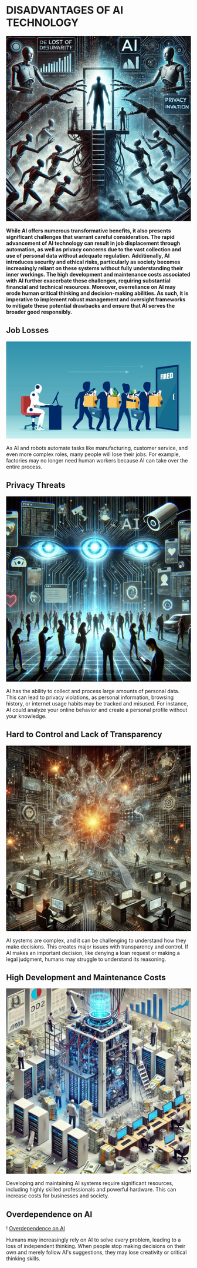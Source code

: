 # DISADVANTAGES OF AI TECHNOLOGY

![AI picture](images/The%20disadvantages%20of%20AI.webp)

**While AI offers numerous transformative benefits, it also presents significant challenges that warrant careful consideration. The rapid advancement of AI technology can result in job displacement through automation, as well as privacy concerns due to the vast collection and use of personal data without adequate regulation. Additionally, AI introduces security and ethical risks, particularly as society becomes increasingly reliant on these systems without fully understanding their inner workings. The high development and maintenance costs associated with AI further exacerbate these challenges, requiring substantial financial and technical resources. Moreover, overreliance on AI may erode human critical thinking and decision-making abilities. As such, it is imperative to implement robust management and oversight frameworks to mitigate these potential drawbacks and ensure that AI serves the broader good responsibly.**

## Job Losses

![AI make people lose their  job](images/AI%20looses%20job.jpg)

As AI and robots automate tasks like manufacturing, customer service, and even more complex roles, many people will lose their jobs. For example, factories may no longer need human workers because AI can take over the entire process.

## Privacy Threats

![Lack of privacy](images/Lack%20of%20privacy.webp)

AI has the ability to collect and process large amounts of personal data. This can lead to privacy violations, as personal information, browsing history, or internet usage habits may be tracked and misused. For instance, AI could analyze your online behavior and create a personal profile without your knowledge.

## Hard to Control and Lack of Transparency

![AI is hard to control](images/hard%20to%20Control.webp)

AI systems are complex, and it can be challenging to understand how they make decisions. This creates major issues with transparency and control. If AI makes an important decision, like denying a loan request or making a legal judgment, humans may struggle to understand its reasoning.

## High Development and Maintenance Costs

![AI is need a lot of money](images/Lost%20a%20lot%20of%20money.webp)

Developing and maintaining AI systems require significant resources, including highly skilled professionals and powerful hardware. This can increase costs for businesses and society.

## Overdependence on AI

! [Overdependence on AI](images/Overdepend%20on%20AI.webp)

Humans may increasingly rely on AI to solve every problem, leading to a loss of independent thinking. When people stop making decisions on their own and merely follow AI's suggestions, they may lose creativity or critical thinking skills.

